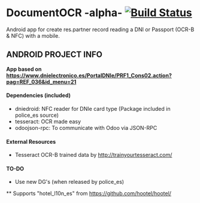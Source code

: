 # DocumentOCR -alpha- [![Build Status](https://travis-ci.org/Tardo/DocumentOCR.svg?branch=master)](https://travis-ci.org/Tardo/DocumentOCR)

Android app for create res.partner record reading a DNI or Passport (OCR-B & NFC) with a mobile.


## ANDROID PROJECT INFO

**App based on https://www.dnielectronico.es/PortalDNIe/PRF1_Cons02.action?pag=REF_036&id_menu=21**

#### Dependencies (included)
  - dniedroid: NFC reader for DNIe card type (Package included in police_es source)
  - tesseract: OCR made easy
  - odoojson-rpc: To communicate with Odoo via JSON-RPC

#### External Resources
  - Tesseract OCR-B trained data by http://trainyourtesseract.com/

#### TO-DO
  - Use new DG's (when released by police_es)

** Supports "hotel_l10n_es" from https://github.com/hootel/hootel/
